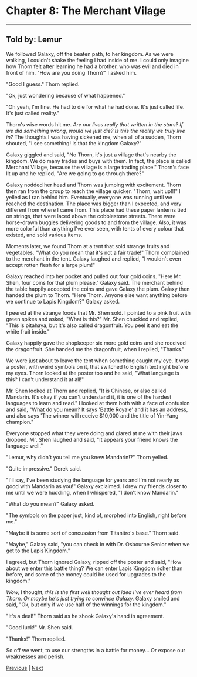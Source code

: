 # Chapter 8: The Merchant Vilage
---

## Told by: Lemur

We followed Galaxy, off the beaten path, to her kingdom. As we were walking, I couldn't shake the feeling I had inside of me. I could only imagine how Thorn felt after learning he had a brother, who was evil and died in front of him. "How are you doing Thorn?" I asked him.

"Good I guess." Thorn replied.

"Ok, just wondering because of what happened."

"Oh yeah, I'm fine. He had to die for what he had done. It's just called life. It's just called reality."

Thorn's wise words hit me. *Are our lives really that written in the stars? If we did something wrong, would we just die? Is this the reality we truly live in?* The thoughts I was having sickened me, when all of a sudden, Thorn shouted, "I see something! Is that the kingdom Galaxy?"

Galaxy giggled and said, "No Thorn, it's just a village that's nearby the kingdom. We do many trades and buys with them. In fact, the place is called Merchant Village, because the village is a large trading place."
Thorn's face lit up and he replied, "Are we going to go through there?"

Galaxy nodded her head and Thorn was jumping with excitement. Thorn then ran from the group to reach the village quicker. "Thorn, wait up!!!" I yelled as I ran behind him. Eventually, everyone was running until we reached the destination. The place was bigger than I expected, and very different from where I came from. This place had these paper lanterns tied on strings, that were laced above the cobblestone streets. There were horse-drawn buggies delivering goods to and from the village. Also, it was more colorful than anything I've ever seen, with tents of every colour that existed, and sold various items.

Moments later, we found Thorn at a tent that sold strange fruits and vegetables. "What do you mean that it's not a fair trade!" Thorn complained to the merchant in the tent. Galaxy laughed and replied, "I wouldn't even accept rotten flesh for a large plum!"

Galaxy reached into her pocket and pulled out four gold coins. "Here Mr. Shen, four coins for that plum please." Galaxy said. The merchant behind the table happily accepted the coins and gave Galaxy the plum. Galaxy then handed the plum to Thorn. "Here Thorn. Anyone else want anything before we continue to Lapis Kingdom?" Galaxy asked.

I peered at the strange foods that Mr. Shen sold. I pointed to a pink fruit with green spikes and asked, "What is this?"
Mr. Shen chuckled and replied, "This is pitahaya, but it's also called dragonfruit. You peel it and eat the white fruit inside."

Galaxy happily gave the shopkeeper six more gold coins and she received the dragonfruit. She handed me the dragonfruit, when I replied, "Thanks."

We were just about to leave the tent when something caught my eye. It was a poster, with weird symbols on it, that switched to English text right before my eyes. Thorn looked at the poster too and he said, "What language is this? I can't understand it at all!"

Mr. Shen looked at Thorn and replied, "It is Chinese, or also called Mandarin. It's okay if you can't understand it, it is one of the hardest languages to learn and read."
I looked at them both with a face of confusion and said, "What do you mean? It says 'Battle Royale' and it has an address, and also says 'The winner will receive $10,000 and the title of Yin-Yang champion."

Everyone stopped what they were doing and glared at me with their jaws dropped. Mr. Shen laughed and said, "It appears your friend knows the language well."

"Lemur, why didn't you tell me you knew Mandarin!?" Thorn yelled.

"Quite impressive." Derek said.

"I'll say, I've been studying the language for years and I'm not nearly as good with Mandarin as you!" Galaxy exclaimed.
I drew my friends closer to me until we were huddling, when I whispered, "I don't know Mandarin."

"What do you mean?" Galaxy asked.

"The symbols on the paper just, kind of, morphed into English, right before me."

"Maybe it is some sort of concussion from Titanitro's base." Thorn said.

"Maybe," Galaxy said, "you can check in with Dr. Osbourne Senior when we get to the Lapis Kingdom."

I agreed, but Thorn ignored Galaxy, ripped off the poster and said, "How about we enter this battle thing? We can enter Lapis Kingdom richer than before, and some of the money could be used for upgrades to the kingdom."

*Wow,* I thought, *this is the first well thought out idea I've ever heard from Thorn. Or maybe he's just trying to convince Galaxy.* Galaxy smiled and said, "Ok, but only if we use half of the winnings for the kingdom."

"It's a deal!" Thorn said as he shook Galaxy's hand in agreement.

"Good luck!" Mr. Shen said.

"Thanks!" Thorn replied.

So off we went, to use our strengths in a battle for money... Or expose our weaknesses and perish.




[Previous](https://lemurkolachnik.github.io/Legend-of-Lemur/pages/book_1_chapters/7) | [Next](https://lemurkolachnik.github.io/Legend-of-Lemur/pages/book_1_chapters/9)


